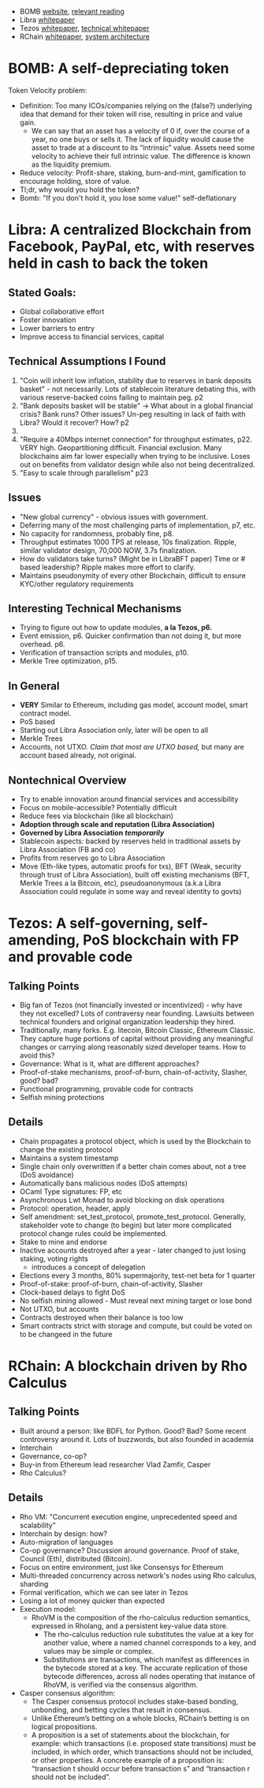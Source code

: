 * BOMB [website](https://bombtoken.com/), [relevant reading](https://www.coindesk.com/blockchain-token-velocity-problem)
* Libra [whitepaper](https://libra.org/en-US/white-paper/)	
* Tezos [whitepaper](https://tezos.com/static/white_paper-2dc8c02267a8fb86bd67a108199441bf.pdf), [technical whitepaper](https://developers.libra.org/docs/the-libra-blockchain-paper)
* RChain [whitepaper](
https://docs.google.com/gview?url=https://github.com/rchain/reference/raw/master/docs/RChainWhitepaper.pdf), [system architecture](https://architecture-docs.readthedocs.io/introduction/architecture-overview.html)

# BOMB: A self-depreciating token
Token Velocity problem: 
- Definition: Too many ICOs/companies relying on the (false?) underlying idea that demand for their token will rise, resulting in price and value gain.
	+ We can say that an asset has a velocity of 0 if, over the course of a year, no one buys or sells it. The lack of liquidity would cause the asset to trade at a discount to its “intrinsic” value. Assets need some velocity to achieve their full intrinsic value. The difference is known as the liquidity premium.
- Reduce velocity: Profit-share, staking, burn-and-mint, gamification to encourage holding, store of value.
- Tl;dr, why would you hold the token?
- Bomb: "If you don't hold it, you lose some value!" self-deflationary

# Libra: A centralized Blockchain from Facebook, PayPal, etc, with reserves held in cash to back the token
## Stated Goals:
- Global collaborative effort
- Foster innovation
- Lower barriers to entry
- Improve access to financial services, capital
## Technical Assumptions I Found
1. "Coin will inherit low inflation, stability due to reserves in bank deposits basket" - not necessarily. Lots of stablecoin literature debating this, with various reserve-backed coins failing to maintain peg. p2
2. "Bank deposits basket will be stable" ->  What about in a global financial crisis? Bank runs? Other issues? Un-peg resulting in lack of faith with Libra? Would it recover? How? p2
3. 
4. "Require a 40Mbps internet connection" for throughput estimates, p22. VERY high. Geopartitioning difficult. Financial exclusion. Many blockchains aim far lower especially when trying to be inclusive. Loses out on benefits from validator design while also not being decentralized.
5. "Easy to scale through parallelism" p23
## Issues
- "New global currency" - obvious issues with government. 
- Deferring many of the most challenging parts of implementation, p7, etc.
- No capacity for randomness, probably fine, p8.
- Throughput estimates 1000 TPS at release, 10s finalization. Ripple, similar validator design, 70,000 NOW, 3.7s finalization.
- How do validators take turns? (Might be in LibraBFT paper) Time or # based leadership? Ripple makes more effort to clarify.
- Maintains pseudonymity of every other Blockchain, difficult to ensure KYC/other regulatory requirements
## Interesting Technical Mechanisms
- Trying to figure out how to update modules, **a la Tezos, p6.**
- Event emission, p6. Quicker confirmation than not doing it, but more overhead. p6.
- Verification of transaction scripts and modules, p10.
- Merkle Tree optimization, p15.
## In General
- **VERY** Similar to Ethereum, including gas model, account model, smart contract model.
- PoS based
- Starting out Libra Association only, later will be open to all
- Merkle Trees
- Accounts, not UTXO. *Claim that most are UTXO based,* but many are account based already, not original.
## Nontechnical Overview
- Try to enable innovation around financial services and accessibility
- Focus on mobile-accessible? Potentially difficult
- Reduce fees via blockchain (like all blockchain)
- **Adoption through scale and reputation (Libra Association)**
- **Governed by Libra Association** ***temporarily***
- Stablecoin aspects: backed by reserves held in traditional assets by Libra Association (FB and co)
- Profits from reserves go to Libra Association
- Move (Eth-like types, automatic proofs for txs), BFT (Weak, security through trust of Libra Association), built off existing mechanisms (BFT, Merkle Trees a la Bitcoin, etc), pseudoanonymous (a.k.a Libra Association could regulate in some way and reveal identity to govts)


# Tezos: A self-governing, self-amending, PoS blockchain with FP and provable code
## Talking Points
- Big fan of Tezos (not financially invested or incentivized) - why have they not excelled? Lots of contraversy near founding. Lawsuits between technical founders and original organization leadership they hired.
- Traditionally, many forks. E.g. litecoin, Bitcoin Classic, Ethereum Classic. They capture huge portions of capital without providing any meaningful changes or carrying along reasonably sized developer teams. How to avoid this?
- Governance: What is it, what are different approaches?
- Proof-of-stake mechanisms, proof-of-burn, chain-of-activity, Slasher, good? bad?
- Functional programming, provable code for contracts
- Selfish mining protections
## Details
- Chain propagates a protocol object, which is used by the Blockchain to change the existing protocol
- Maintains a system timestamp
- Single chain only overwritten if a better chain comes about, not a tree (DoS avoidance)
- Automatically bans malicious nodes (DoS attempts)
- OCaml Type signatures: FP, etc
- Asynchronous Lwt Monad to avoid blocking on disk operations
- Protocol: operation, header, apply
- Self amendment: set_test_protocol, promote_test_protocol. Generally, stakeholder vote to change (to begin) but later more complicated protocol change rules could be implemented.
- Stake to mine and endorse
- Inactive accounts destroyed after a year - later changed to just losing staking, voting rights
	+ introduces a concept of delegation
- Elections every 3 months, 80% supermajority, test-net beta for 1 quarter
- Proof-of-stake: proof-of-burn, chain-of-activity, Slasher
- Clock-based delays to fight DoS
- No selfish mining allowed - Must reveal next mining target or lose bond
- Not UTXO, but accounts
- Contracts destroyed when their balance is too low
- Smart contracts strict with storage and compute, but could be voted on to be changeed in the future

# RChain: A blockchain driven by Rho Calculus
## Talking Points
- Built around a person: like BDFL for Python. Good? Bad? Some recent controversy around it. Lots of buzzwords, but also founded in academia
- Interchain
- Governance, co-op?
- Buy-in from Ethereum lead researcher Vlad Zamfir, Casper
- Rho Calculus?
## Details
- Rho VM: "Concurrent execution engine, unprecedented speed and scalability"
- Interchain by design: how?
- Auto-migration of languages
- Co-op governance? Discussion around governance. Proof of stake, Council (Eth), distributed (Bitcoin).
- Focus on entire environment, just like Consensys for Ethereum
- Multi-threaded concurrency across network's nodes using Rho calculus, sharding
- Formal verification, which we can see later in Tezos
- Losing a lot of money quicker than expected
- Execution model: 
  + RhoVM is the composition of the rho-calculus reduction semantics, expressed in Rholang, and a persistent key-value data store.
	+ The rho-calculus reduction rule substitutes the value at a key for another value, where a named channel corresponds to a key, and values may be simple or complex.
	+ Substitutions are transactions, which manifest as differences in the bytecode stored at a key. The accurate replication of those bytecode differences, across all nodes operating that instance of RhoVM, is verified via the consensus algorithm.
- Casper consensus algorithm: 
	+ The Casper consensus protocol includes stake-based bonding, unbonding, and betting cycles that result in consensus.
	+ Unlike Ethereum’s betting on a whole blocks, RChain’s betting is on logical propositions. 
  + A proposition is a set of statements about the blockchain, for example: which transactions (i.e. proposed state transitions) must be included, in which order, which transactions should not be included, or other properties. A concrete example of a proposition is: “transaction t should occur before transaction s” and “transaction r should not be included”. 
